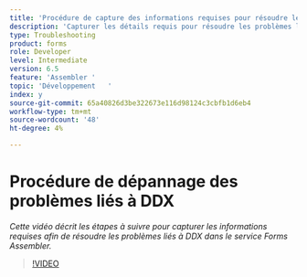 ```yaml
---
title: 'Procédure de capture des informations requises pour résoudre les problèmes liés à DDX '
description: 'Capturer les détails requis pour résoudre les problèmes liés à Assembler '
type: Troubleshooting
product: forms
role: Developer
level: Intermediate
version: 6.5
feature: 'Assembler '
topic: 'Développement   '
index: y
source-git-commit: 65a40826d3be322673e116d98124c3cbfb1d6eb4
workflow-type: tm+mt
source-wordcount: '48'
ht-degree: 4%

---
```



# Procédure de dépannage des problèmes liés à DDX

*Cette vidéo décrit les étapes à suivre pour capturer les informations requises afin de résoudre les problèmes liés à DDX dans le service Forms Assembler.*

>[!VIDEO](https://video.tv.adobe.com/v/335517?quality=9&learn=on)
